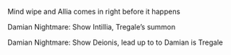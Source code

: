 Mind wipe and Allia comes in right before it happens 

Damian Nightmare: Show Intillia, Tregale’s summon

Damian Nightmare: Show Deionis, lead up to to Damian is Tregale 


